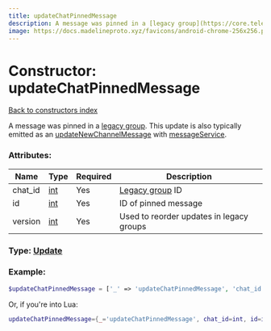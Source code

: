 ```yaml
---
title: updateChatPinnedMessage
description: A message was pinned in a [legacy group](https://core.telegram.org/api/channel). This update is also typically emitted as an [updateNewChannelMessage](../constructors/updateNewChannelMessage.md) with [messageService](../constructors/messageService.md).
image: https://docs.madelineproto.xyz/favicons/android-chrome-256x256.png
---
```

# Constructor: updateChatPinnedMessage  
[Back to constructors index](index.md)



A message was pinned in a [legacy group](https://core.telegram.org/api/channel). This update is also typically emitted as an [updateNewChannelMessage](../constructors/updateNewChannelMessage.md) with [messageService](../constructors/messageService.md).

### Attributes:

| Name     |    Type       | Required | Description |
|----------|---------------|----------|-------------|
|chat\_id|[int](../types/int.md) | Yes|[Legacy group](https://core.telegram.org/api/channel) ID|
|id|[int](../types/int.md) | Yes|ID of pinned message|
|version|[int](../types/int.md) | Yes|Used to reorder updates in legacy groups|



### Type: [Update](../types/Update.md)


### Example:

```php
$updateChatPinnedMessage = ['_' => 'updateChatPinnedMessage', 'chat_id' => int, 'id' => int, 'version' => int];
```  


Or, if you're into Lua:

```lua
updateChatPinnedMessage={_='updateChatPinnedMessage', chat_id=int, id=int, version=int}

```


